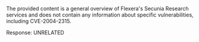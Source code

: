 The provided content is a general overview of Flexera's Secunia Research services and does not contain any information about specific vulnerabilities, including CVE-2004-2315.

Response: UNRELATED
